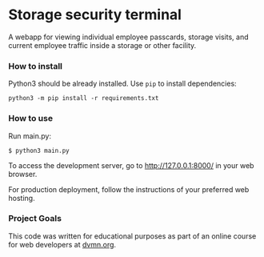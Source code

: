 # Storage security terminal

A webapp for viewing individual employee passcards, storage visits, 
and current employee traffic inside a storage or other facility.

### How to install


Python3 should be already installed. 
Use `pip` to install dependencies:
```
python3 -m pip install -r requirements.txt
```

### How to use

Run main.py: 
```console
$ python3 main.py
```
To access the development server, go to http://127.0.0.1:8000/ in your web browser.

For production deployment, follow the instructions of your preferred web hosting.

### Project Goals

This code was written for educational purposes as part of an online course for web developers at [dvmn.org](https://dvmn.org/).
